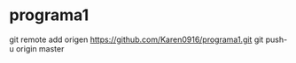 programa1
=========

git remote add origen https://github.com/Karen0916/programa1.git 
git push-u origin master

